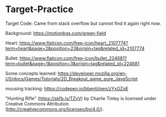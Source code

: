 # Target-Practice

Target Code: Came from stack overflow but cannot find it again right now.

Background: https://motionbgs.com/green-field

Heart: https://www.flaticon.com/free-icon/heart_2107774?term=heart&page=2&position=23&origin=tag&related_id=2107774

Bullet: https://www.flaticon.com/free-icon/bullet_224681?term=bullet&page=1&position=3&origin=tag&related_id=224681

Some concepts learned: https://developer.mozilla.org/en-US/docs/Games/Tutorials/2D_Breakout_game_pure_JavaScript

mousing tracking: https://codepen.io/bbenti/pen/zYxGZqE

"Hunting Rifle" (https://skfb.ly/TZvV) by Charlie Tinley is licensed under Creative Commons Attribution (http://creativecommons.org/licenses/by/4.0/).


